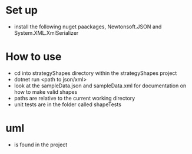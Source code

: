 # Set up
* install the following nuget paackages, Newtonsoft.JSON and System.XML.XmlSerializer

# How to use
* cd into strategyShapes directory within the strategyShapes project
* dotnet run <path to json/xml> <path to folder for results.csv to be saved to>
* look at the sampleData.json and sampleData.xml for documentation on how to make valid shapes
* paths are relative to the current working directory
* unit tests are in the folder called shapeTests


# uml 
* is found in the project


